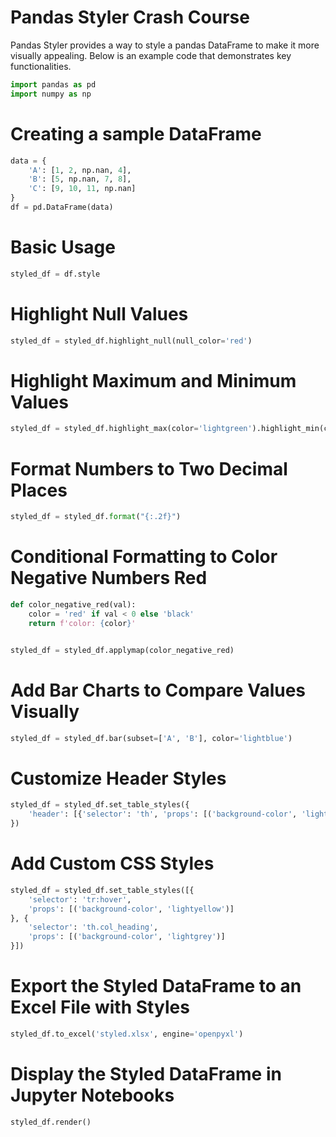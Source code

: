 # Pandas Styler Crash Course

Pandas Styler provides a way to style a pandas DataFrame to make it more visually appealing. Below is an example code that demonstrates key functionalities.

```python
import pandas as pd
import numpy as np
```

# Creating a sample DataFrame

```Python
data = {
    'A': [1, 2, np.nan, 4],
    'B': [5, np.nan, 7, 8],
    'C': [9, 10, 11, np.nan]
}
df = pd.DataFrame(data)
```


# Basic Usage

```python
styled_df = df.style
```
# Highlight Null Values

```python
styled_df = styled_df.highlight_null(null_color='red')
```
# Highlight Maximum and Minimum Values

```python
styled_df = styled_df.highlight_max(color='lightgreen').highlight_min(color='lightcoral')
```
# Format Numbers to Two Decimal Places

```python
styled_df = styled_df.format("{:.2f}")
```
# Conditional Formatting to Color Negative Numbers Red

```python
def color_negative_red(val):
    color = 'red' if val < 0 else 'black'
    return f'color: {color}'


styled_df = styled_df.applymap(color_negative_red)
```
# Add Bar Charts to Compare Values Visually

```python
styled_df = styled_df.bar(subset=['A', 'B'], color='lightblue')
```

# Customize Header Styles

```python
styled_df = styled_df.set_table_styles({
    'header': [{'selector': 'th', 'props': [('background-color', 'lightblue')]}]
})
```
# Add Custom CSS Styles

```python
styled_df = styled_df.set_table_styles([{
    'selector': 'tr:hover',
    'props': [('background-color', 'lightyellow')]
}, {
    'selector': 'th.col_heading',
    'props': [('background-color', 'lightgrey')]
}])
```
# Export the Styled DataFrame to an Excel File with Styles

```python
styled_df.to_excel('styled.xlsx', engine='openpyxl')
```
# Display the Styled DataFrame in Jupyter Notebooks

```python
styled_df.render()
```



